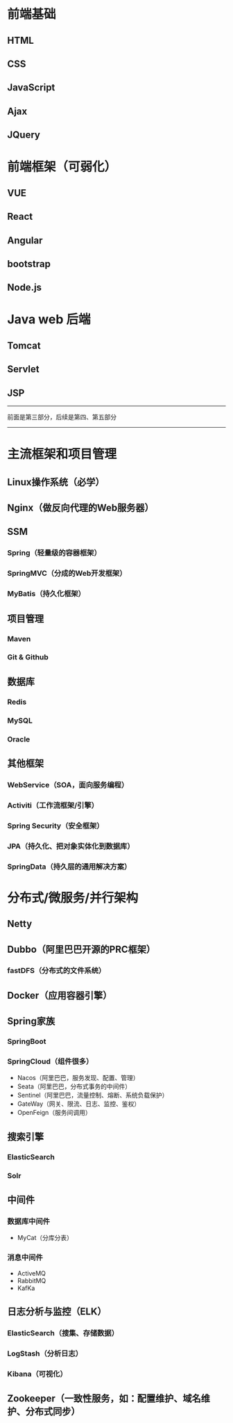 # 前端基础

## HTML

## CSS

## JavaScript

## Ajax

## JQuery

# 前端框架（可弱化）

## VUE

## React

## Angular

## bootstrap

## Node.js

# Java web 后端

## Tomcat

## Servlet

## JSP

-----------

前面是第三部分，后续是第四、第五部分

--------------------

# 主流框架和项目管理

## Linux操作系统（必学）

## Nginx（做反向代理的Web服务器）

## SSM

### Spring（轻量级的容器框架）

### SpringMVC（分成的Web开发框架）

### MyBatis（持久化框架）

## 项目管理

### Maven

### Git & Github

## 数据库

### Redis

### MySQL

### Oracle

## 其他框架

### WebService（SOA，面向服务编程）

### Activiti（工作流框架/引擎）

### Spring Security（安全框架）

### JPA（持久化、把对象实体化到数据库）

### SpringData（持久层的通用解决方案）

# 分布式/微服务/并行架构

## Netty

## Dubbo（阿里巴巴开源的PRC框架）

### fastDFS（分布式的文件系统）

## Docker（应用容器引擎）

## Spring家族

### SpringBoot

### SpringCloud（组件很多）

- Nacos（阿里巴巴，服务发现、配置、管理）
- Seata（阿里巴巴，分布式事务的中间件）
- Sentinel（阿里巴巴，流量控制、熔断、系统负载保护）
- GateWay（网关、限流、日志、监控、鉴权）
- OpenFeign（服务间调用）

## 搜索引擎

### ElasticSearch

### Solr

## 中间件

### 数据库中间件

- MyCat（分库分表）

### 消息中间件

- ActiveMQ
- RabbitMQ
- KafKa

## 日志分析与监控（ELK）

### ElasticSearch（搜集、存储数据）

### LogStash（分析日志）

### Kibana（可视化）

## Zookeeper（一致性服务，如：配置维护、域名维护、分布式同步）



### 

